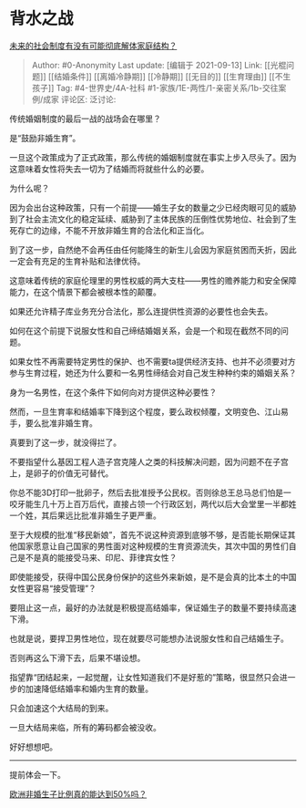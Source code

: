 # 背水之战
[未来的社会制度有没有可能彻底解体家庭结构？](https://www.zhihu.com/question/267851009/answer/2117624109)

> Author: #0-Anonymity
> Last update: [编辑于 2021-09-13]
> Link: [[光棍问题]] [[结婚条件]] [[离婚冷静期]] [[冷静期]] [[无目的]] [[生育理由]] [[不生孩子]]
> Tag: #4-世界史/4A-社科 #1-家族/1E-两性/1-亲密关系/1b-交往案例/成家
> 评论区:
> 泛讨论:

传统婚姻制度的最后一战的战场会在哪里？

是“鼓励非婚生育”。

一旦这个政策成为了正式政策，那么传统的婚姻制度就在事实上步入尽头了。因为这意味着女性将失去一切为了结婚而将就些什么的必要。

为什么呢？

因为会出台这种政策，只有一个前提——婚生子女的数量之少已经肉眼可见的威胁到了社会主流文化的稳定延续、威胁到了主体民族的压倒性优势地位、社会到了生死存亡的边缘，不能不开放非婚生育的合法化和正当化。

到了这一步，自然绝不会再任由任何能降生的新生儿会因为家庭贫困而夭折，因此一定会有充足的生育补贴和法律优待。

这意味着传统的家庭伦理里的男性权威的两大支柱——男性的赡养能力和安全保障能力，在这个情景下都会被根本性的颠覆。

如果还允许精子库业务充分合法化，那么连提供性资源的必要性也会失去。

如何在这个前提下说服女性和自己缔结婚姻关系，会是一个和现在截然不同的问题。

如果女性不再需要特定男性的保护、也不需要ta提供经济支持、也并不必须要对方参与生育过程，她还为什么要和一名男性缔结会对自己发生种种约束的婚姻关系？

身为一名男性，在这个条件下如何向对方提供这种必要性？

然而，一旦生育率和结婚率下降到这个程度，要么政权倾覆，文明变色、江山易手，要么批准非婚生育。

真要到了这一步，就没得拦了。

不要指望什么基因工程人造子宫克隆人之类的科技解决问题，因为问题不在子宫上，是卵子的价值无可替代。

你总不能3D打印一批卵子，然后去批准授予公民权。否则徐总王总马总们怕是一咬牙能生几十万上百万后代，直接占领一个行政区划，两代以后大会堂里一半都姓一个姓，其后果远比批准非婚生子更严重。

至于大规模的批准“移民新娘”，首先不说这种资源到底够不够，是否能长期保证其他国家愿意让自己国家的男性面对这种规模的生育资源流失，其次中国的男性们自己是不是真的能接受马来、印尼、菲律宾女性？

即使能接受，获得中国公民身份保护的这些外来新娘，是不是会真的比本土的中国女性更容易“接受管理”？

要阻止这一点，最好的办法就是积极提高结婚率，保证婚生子的数量不要持续高速下滑。

也就是说，要捍卫男性地位，现在就要尽可能想办法说服女性和自己结婚生子。

否则再这么下滑下去，后果不堪设想。

指望靠“团结起来，一起觉醒，让女性知道我们不是好惹的”策略，很显然只会进一步的加速降低结婚率和婚内生育的数量。

只会加速这个大结局的到来。

一旦大结局来临，所有的筹码都会被没收。

好好想想吧。

---

提前体会一下。

[欧洲非婚生子比例真的能达到50%吗？](https://www.zhihu.com/question/39245773/answer/80554723)
